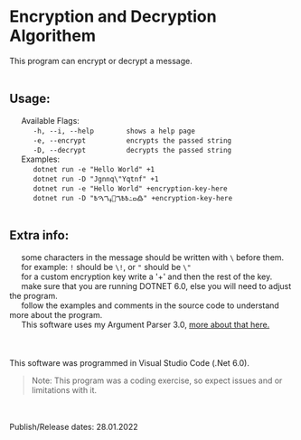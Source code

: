 # Encryption and Decryption Algorithem

This program can encrypt or decrypt a message. <br />
<br />
## Usage:
   Available Flags: <br />
      `-h, --i, --help        shows a help page` <br />
      `-e, --encrypt          encrypts the passed string` <br />
      `-D, --decrypt          decrypts the passed string` <br />
   Examples: <br />
      `dotnet run -e "Hello World" +1` <br />
      `dotnet run -D "Jgnnq\"Yqtnf" +1` <br />
      `dotnet run -e "Hello World" +encryption-key-here` <br />
      `dotnet run -D "ߛ߸߿߿ࠂ޳ߪࠂࠅ߿߷" +encryption-key-here` <br />
<br />
## Extra info:
   some characters in the message should be written with `\` before them. <br />
   for example: `!` should be `\!`, or `"` should be `\"` <br />
   for a custom encryption key write a '+' and then the rest of the key. <br />
   make sure that you are running DOTNET 6.0, else you will need to adjust the program. <br />
   follow the examples and comments in the source code to understand more about the program. <br />
   This software uses my Argument Parser 3.0, [more about that here.](https://github.com/000Daniel/CSharp-Projects/tree/main/Argument%20Parser%20Template/V3.0)
<br />
<br />
<br />
<br />
This software was programmed in Visual Studio Code (.Net 6.0).
> Note: This program was a coding exercise, so expect issues and or limitations with it.
<br />
<br />
Publish/Release dates: 28.01.2022
